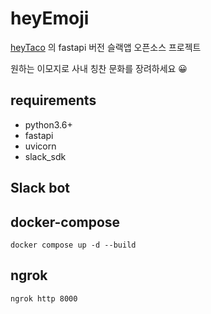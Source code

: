 # heyEmoji

[heyTaco](https://www.heytaco.chat/) 의 fastapi 버전 슬랙앱 오픈소스 프로젝트

원하는 이모지로 사내 칭찬 문화를 장려하세요 😀

## requirements

- python3.6+
- fastapi
- uvicorn
- slack_sdk

## Slack bot

## docker-compose

```shell
docker compose up -d --build
```

## ngrok

```shell
ngrok http 8000
```